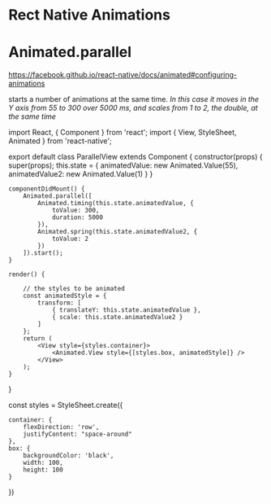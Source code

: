 # Rect Native Animations


# Animated.parallel
https://facebook.github.io/react-native/docs/animated#configuring-animations

starts a number of animations at the same time.
*In this case it moves in the Y axis from 55 to 300 over 5000 ms, and scales from 1 to 2, the double, at the same time*

import React, { Component } from 'react';
import { View, StyleSheet, Animated } from 'react-native';


export default class ParallelView extends Component {
    constructor(props) {
        super(props);
        this.state = {
            animatedValue: new Animated.Value(55),
            animatedValue2: new Animated.Value(1)
        }
    }

    componentDidMount() {
        Animated.parallel([
            Animated.timing(this.state.animatedValue, {
                toValue: 300,
                duration: 5000
            }),
            Animated.spring(this.state.animatedValue2, {
                toValue: 2
            })
        ]).start();
    }

    render() {

        // the styles to be animated
        const animatedStyle = {
            transform: [
                { translateY: this.state.animatedValue },
                { scale: this.state.animatedValue2 }
            ]
        };
        return (
            <View style={styles.container}>
                <Animated.View style={[styles.box, animatedStyle]} />
            </View>
        );
    }
}

const styles = StyleSheet.create({

    container: {
        flexDirection: 'row',
        justifyContent: "space-around"
    },
    box: {
        backgroundColor: 'black',
        width: 100,
        height: 100
    }
})